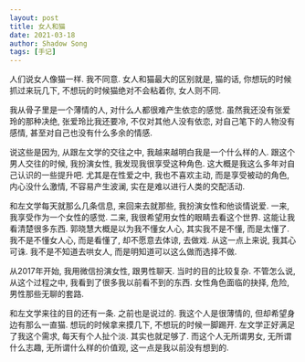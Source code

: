 ```yaml
---
layout: post
title: 女人和猫
date: 2021-03-18
author: Shadow Song
tags: [手记]
---
```


人们说女人像猫一样. 我不同意.  女人和猫最大的区别就是, 猫的话, 你想玩的时候抓过来玩几下, 不想玩的时候猫绝对不会粘着你, 女人则不同. 

我从骨子里是一个薄情的人, 对什么人都很难产生依恋的感觉.  虽然我还没有张爱玲的那种决绝, 张爱玲比我还要冷, 不仅对其他人没有依恋, 对自己笔下的人物没有感情, 甚至对自己也没有什么多余的情感. 

说这些是因为, 从跟左文学的交往之中, 我越来越明白我是一个什么样的人. 跟这个男人交往的时候, 我扮演女性, 我发现我很享受这种角色. 这大概是我这么多年对自己认识的一些提升吧.  尤其是在性爱之中, 我也不喜欢主动, 而是享受被动的角色, 内心没什么激情, 不容易产生波澜, 实在是难以进行人类的交配活动. 

和左文学每天就那么几条信息, 来回来去就那些, 我扮演女性和他谈情说爱. 一来, 我享受作为一个女性的感觉. 二来, 我很希望用女性的眼睛去看这个世界. 这能让我看清楚很多东西.  郭晓慧大概是以为我不懂女人心, 其实我不是不懂, 而是太懂了. 我不是不懂女人心, 而是看懂了, 却不愿意去体谅, 去做戏. 从这一点上来说, 我其心可诛. 我不是不知道去哄女人, 而是明知道可以这么做而选择不做. 

从2017年开始, 我用微信扮演女性, 跟男性聊天. 当时的目的比较复杂. 不管怎么说, 从这个过程之中, 我看到了很多我以前看不到的东西. 女性角色面临的抉择, 危险, 男性那些无聊的套路.  

和左文学来往的目的还有一条. 之前也是说过的. 我这个人是很薄情的, 但却希望身边有那么一直猫. 想玩的时候拿来摸几下, 不想玩的时候一脚踢开. 左文学正好满足了我这个需求, 每天有个人扯个淡. 其实也就足够了.  而这个人无所谓男女, 无所谓什么志趣, 无所谓什么样的价值观, 这一点是我以前没有想到的. 